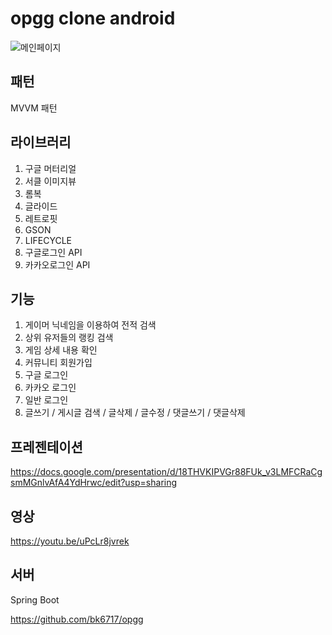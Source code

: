 # opgg clone android



![메인페이지](https://img1.daumcdn.net/thumb/R1280x0/?scode=mtistory2&fname=https%3A%2F%2Fblog.kakaocdn.net%2Fdn%2FAdn7L%2FbtqHXC3R25X%2FAxJ8MV8ckXS4jFdkYS6UXk%2Fimg.png)



## 패턴

MVVM 패턴



## 라이브러리

1. 구글 머터리얼
2. 서클 이미지뷰
3. 롬복
4. 글라이드
5. 레트로핏
6. GSON
7. LIFECYCLE
8. 구글로그인 API
9. 카카오로그인 API





## 기능

1. 게이머 닉네임을 이용하여 전적 검색
2. 상위 유저들의 랭킹 검색
3. 게임 상세 내용 확인
4. 커뮤니티 회원가입
5. 구글 로그인
6. 카카오 로그인
7. 일반 로그인
8. 글쓰기 / 게시글 검색 / 글삭제 / 글수정 / 댓글쓰기 / 댓글삭제 



## 프레젠테이션

https://docs.google.com/presentation/d/18THVKIPVGr88FUk_v3LMFCRaCgsmMGnlvAfA4YdHrwc/edit?usp=sharing



## 영상

https://youtu.be/uPcLr8jvrek



## 서버

Spring Boot

https://github.com/bk6717/opgg